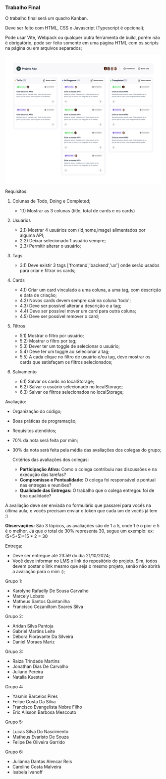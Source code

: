 ### Trabalho Final

O trabalho final será um quadro Kanban.

Deve ser feito com HTML, CSS e Javascript (Typescript é opcional);

Pode usar Vite, Webpack ou qualquer outra ferramenta de build, porém não é obrigatório, pode ser feito somente em uma página HTML com os scripts na página ou em arquivos separados;

![Kanban](/public/kanban1.png)

Requisitos:

1. Colunas de Todo, Doing e Completed;

   - 1.1) Mostrar as 3 colunas (title, total de cards e os cards)

2. Usuários
   - 2.1) Mostrar 4 usuários com (id,nome,image) alimentados por alguma API;
   - 2.2) Deixar selecionado 1 usuário sempre;
   - 2.3) Permitir alterar o usuário;
3. Tags
   - 3.1) Deve existir 3 tags ['frontend','backend','ux'] onde serão usados para criar e filtrar os cards;
4. Cards
   - 4.1) Criar um card vinculado a uma coluna, a uma tag, com descrição e data de criação;
   - 4.2) Novos cards devem sempre cair na coluna 'todo';
   - 4.3) Deve ser possível alterar a descrição e a tag;
   - 4.4) Deve ser possível mover um card para outra coluna;
   - 4.5) Deve ser possível remover o card;
5. Filtros

   - 5.1) Mostrar o filtro por usuário;
   - 5.2) Mostrar o filtro por tag;
   - 5.3) Dever ter um toggle de selecionar o usuário;
   - 5.4) Deve ter um toggle ao selecionar a tag;
   - 5.5) A cada clique no filtro de usuário e/ou tag, deve mostrar os cards que satisfaçam os filtros selecionados;

6. Salvamento
   - 6.1) Salvar os cards no localStorage;
   - 6.2) Salvar o usuário selecionado no localStorage;
   - 6.3) Salvar os filtros selecionados no localStorage;

Avaliação:

- Organização do código;
- Boas práticas de programação;
- Requisitos atendidos;
- 70% da nota será feita por mim;
- 30% da nota será feita pela média das avaliações dos colegas do grupo;

  Critérios das avaliações dos colegas:

  - **Participação Ativa:** Como o colega contribuiu nas discussões e na execução das tarefas?
  - **Compromisso e Pontualidade:** O colega foi responsável e pontual nas entregas e reuniões?
  - **Qualidade das Entregas:** O trabalho que o colega entregou foi de boa qualidade?

A avaliação deve ser enviada no formulário que passarei para vocês na última aula; e vocês precisam enviar o token que cada um de vocês já tem :)

**Observações:**
São 3 tópicos, as avaliações são de 1 a 5, onde 1 é o pior e 5 é o melhor.
Já que o total de 30% representa 30, segue um exemplo:
ex: (5+5+5)=15 \* 2 = 30

Entrega:

- Deve ser entregue até 23:59 do dia 21/10/2024;
- Você deve informar no LMS o link do repositório do projeto. Sim, todos devem postar o link mesmo que seja o mesmo projeto, senão não
  abrirá a avaliação para o mim :);

Grupo 1:

- Karolyne Rafaelly De Sousa Carvalho
- Marcely Lobato
- Matheus Santos Quintanilha
- Francisco Cezaniltom Soares Silva

Grupo 2:

- Aridan Silva Pantoja
- Gabriel Martins Leite
- Débora Fioravante Da Silveira
- Daniel Moraes Mariz

Grupo 3:

- Raiza Trindade Martins
- Jonathan Dias De Carvalho
- Juliano Pereira
- Natalia Kuester

Grupo 4:

- Yasmin Barcelos Pires
- Felipe Costa Da Silva
- Francisco Evangelista Nobre Filho
- Eric Alisson Barbosa Mescouto

Grupo 5:

- Lucas Silva Do Nascimento
- Matheus Evaristo De Souza
- Felipe De Oliveira Garrido

Grupo 6:

- Julianna Dantas Alencar Reis
- Caroline Costa Malveira
- Isabela Ivanoff
